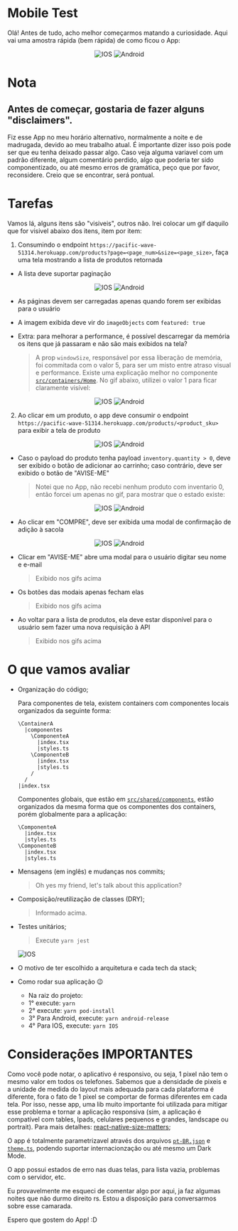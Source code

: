 # Mobile Test

Olá! Antes de tudo, acho melhor começarmos matando a curiosidade. Aqui vai uma amostra rápida (bem rápida) de como ficou o App:

<p align="center">
  <img  title="IOS" src="https://i.imgur.com/DkSZBpC.gif">
  <img  title="Android" src="https://i.imgur.com/UwYH5KN.gif">
</p>

# Nota

## Antes de começar, gostaria de fazer alguns "disclaimers".

Fiz esse App no meu horário alternativo, normalmente a noite e de madrugada, devido ao meu trabalho atual. É importante dizer isso pois pode ser que eu tenha deixado passar algo. Caso veja alguma variavel com um padrão diferente, algum comentário perdido, algo que poderia ter sido componentizado, ou até mesmo erros de gramática, peço que por favor, reconsidere. Creio que se encontrar, será pontual.

# Tarefas

Vamos lá, alguns itens são "visiveis", outros não. Irei colocar um gif daquilo que for visivel abaixo dos itens, item por item:

1. Consumindo o endpoint `https://pacific-wave-51314.herokuapp.com/products?page=<page_num>&size=<page_size>`, faça uma tela mostrando a lista de produtos retornada

- A lista deve suportar paginação

<p align="center">
  <img  title="IOS" src="https://i.imgur.com/prkQsVC.gif">
  <img  title="Android" src="https://i.imgur.com/GuNi66b.gif">
</p>

- As páginas devem ser carregadas apenas quando forem ser exibidas para o usuário
- A imagem exibida deve vir do `imageObjects` com `featured: true`
- Extra: para melhorar a performance, é possível descarregar da memória os itens que já passaram e não são mais exibidos na tela?

  > A prop `windowSize`, responsável por essa liberação de memória, foi commitada com o valor 5, para ser um misto entre atraso visual e performance. Existe uma explicação melhor no componente [`src/containers/Home`](./src/containers/Home). No gif abaixo, utilizei o valor 1 para ficar claramente visível:

<p align="center">
  <img  title="IOS" src="https://i.imgur.com/DIb93RP.gif">
  <img  title="Android" src="https://i.imgur.com/AHMPmFq.gif">
</p>

2. Ao clicar em um produto, o app deve consumir o endpoint `https://pacific-wave-51314.herokuapp.com/products/<product_sku>` para exibir a tela de produto

<p align="center">
  <img  title="IOS" src="https://i.imgur.com/TuLqhYu.gif">
  <img  title="Android" src="https://i.imgur.com/AMOTgia.gif">
</p>

- Caso o payload do produto tenha payload `inventory.quantity > 0`, deve ser exibido o botão de adicionar ao carrinho; caso contrário, deve ser exibido o botão de "AVISE-ME"

  > Notei que no App, não recebi nenhum produto com inventario 0, então forcei um apenas no gif, para mostrar que o estado existe:

<p align="center">
  <img  title="IOS" src="https://i.imgur.com/YkevrPi.gif">
  <img  title="Android" src="https://i.imgur.com/AKAZ9U6.gif">
</p>

- Ao clicar em "COMPRE", deve ser exibida uma modal de confirmação de adição à sacola

<p align="center">
  <img  title="IOS" src="https://i.imgur.com/WaCNzZ6.gif">
  <img  title="Android" src="https://i.imgur.com/JEqH5Yj.gif">
</p>

- Clicar em "AVISE-ME" abre uma modal para o usuário digitar seu nome e e-mail

  > Exibido nos gifs acima

- Os botões das modais apenas fecham elas
  > Exibido nos gifs acima
- Ao voltar para a lista de produtos, ela deve estar disponível para o usuário sem fazer uma nova requisição à API
  > Exibido nos gifs acima

# O que vamos avaliar

- Organização do código;

  Para componentes de tela, existem containers com componentes locais organizados da seguinte forma:

  ```
  \ContainerA
    |componentes
      \ComponenteA
        |index.tsx
        |styles.ts
      \ComponenteB
        |index.tsx
        |styles.ts
      /
    /
  |index.tsx
  ```

  Componentes globais, que estão em [`src/shared/components`](./src/shared/components), estão organizados da mesma forma que os componentes dos containers, porém globalmente para a aplicação:

  ```
  \ComponenteA
    |index.tsx
    |styles.ts
  \ComponenteB
    |index.tsx
    |styles.ts
  ```

- Mensagens (em inglês) e mudanças nos commits;
  > Oh yes my friend, let's talk about this application?
- Composição/reutilização de classes (DRY);
  > Informado acima.
- Testes unitários;

  > Execute `yarn jest`

    <p align="left">
      <img  title="IOS" src="https://i.imgur.com/UrKmQdo.gif">
    </p>

- O motivo de ter escolhido a arquitetura e cada tech da stack;
- Como rodar sua aplicação 😉
  - Na raiz do projeto:
  - 1° execute: `yarn`
  - 2° execute: `yarn pod-install`
  - 3° Para Android, execute: `yarn android-release`
  - 4° Para IOS, execute: `yarn IOS`

# Considerações IMPORTANTES

Como você pode notar, o aplicativo é responsivo, ou seja, 1 pixel não tem o mesmo valor em todos os telefones. Sabemos que a densidade de pixeis e a unidade de medida do layout mais adequada para cada plataforma é diferente, fora o fato de 1 pixel se comportar de formas diferentes em cada tela. Por isso, nesse app, uma lib muito importante foi utilizada para mitigar esse problema e tornar a aplicação responsiva (sim, a aplicação é compatível com tables, Ipads, celulares pequenos e grandes, landscape ou portrait). Para mais detalhes: [react-native-size-matters](https://github.com/nirsky/react-native-size-matters);

O app é totalmente parametrizavel através dos arquivos [`pt-BR.json`](./src/utils/appLabels/pt-BR.json) e [`theme.ts`](./src/shared/styles/theme.ts), podendo suportar internacionzação ou até mesmo um Dark Mode.

O app possui estados de erro nas duas telas, para lista vazia, problemas com o servidor, etc.

Eu provavelmente me esqueci de comentar algo por aqui, ja faz algumas noites que não durmo direito rs. Estou a disposição para conversarmos sobre esse camarada.

Espero que gostem do App! :D
